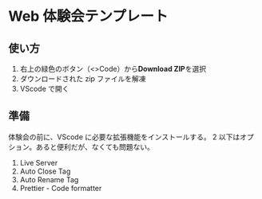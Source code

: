 # Web 体験会テンプレート

## 使い方

1. 右上の緑色のボタン（<>Code）から**Download ZIP**を選択
2. ダウンロードされた zip ファイルを解凍
3. VScode で開く

## 準備

体験会の前に、VScode に必要な拡張機能をインストールする。
2 以下はオプション。あると便利だが、なくても問題ない。

1. Live Server
2. Auto Close Tag
3. Auto Rename Tag
4. Prettier - Code formatter
